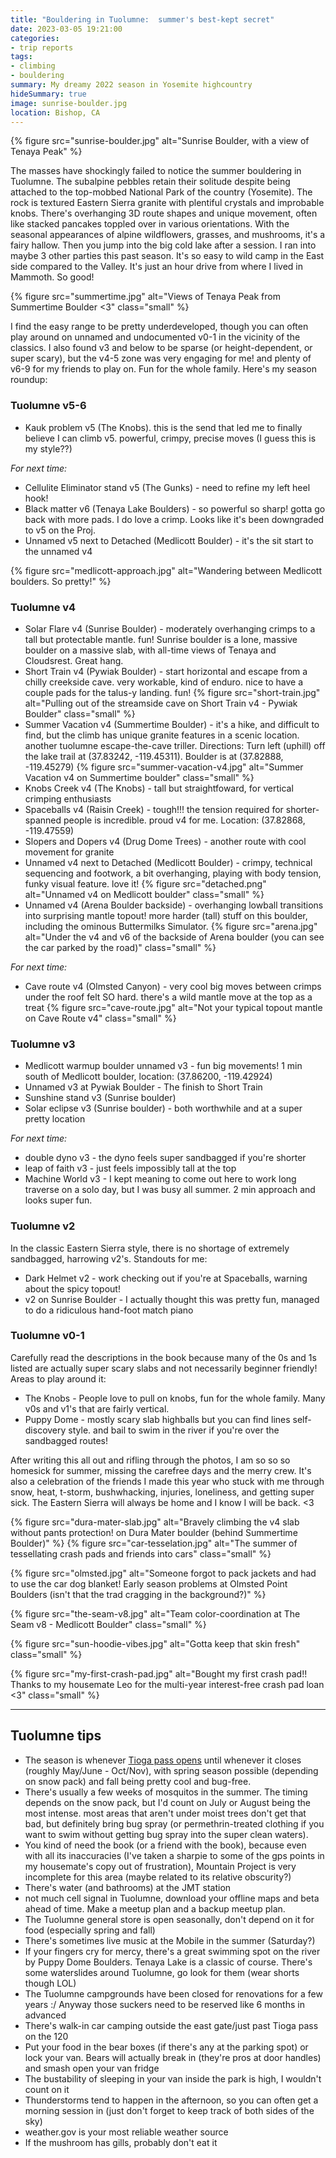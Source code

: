 ```yaml
---
title: "Bouldering in Tuolumne:  summer's best-kept secret"
date: 2023-03-05 19:21:00
categories:
- trip reports
tags:
- climbing
- bouldering
summary: My dreamy 2022 season in Yosemite highcountry
hideSummary: true
image: sunrise-boulder.jpg
location: Bishop, CA
---
```


{% figure src="sunrise-boulder.jpg" alt="Sunrise Boulder, with a view of Tenaya Peak" %}

The masses have shockingly failed to notice the summer bouldering in Tuolumne. The subalpine pebbles retain their solitude despite being attached to the top-mobbed National Park of the country (Yosemite). The rock is textured Eastern Sierra granite with plentiful crystals and improbable knobs. There's overhanging 3D route shapes and unique movement, often like stacked pancakes toppled over in various orientations. With the seasonal appearances of alpine wildflowers, grasses, and mushrooms, it's a fairy hallow. Then you jump into the big cold lake after a session. I ran into maybe 3 other parties this past season. It's so easy to wild camp in the East side compared to the Valley. It's just an hour drive from where I lived in Mammoth. So good!

{% figure src="summertime.jpg" alt="Views of Tenaya Peak from Summertime Boulder <3" class="small" %}

I find the easy range to be pretty underdeveloped, though you can often play around on unnamed and undocumented v0-1 in the vicinity of the classics. I also found v3 and below to be sparse (or height-dependent, or super scary), but the v4-5 zone was very engaging for me! and plenty of v6-9 for my friends to play on. Fun for the whole family. Here's my season roundup:

### Tuolumne v5-6
- Kauk problem v5 (The Knobs). this is the send that led me to finally believe I can climb v5. powerful, crimpy, precise moves (I guess this is my style??)

*For next time:*
- Cellulite Eliminator stand v5 (The Gunks) - need to refine my left heel hook!
- Black matter v6 (Tenaya Lake Boulders) - so powerful so sharp! gotta go back with more pads. I do love a crimp. Looks like it's been downgraded to v5 on the Proj.
- Unnamed v5 next to Detached (Medlicott Boulder) - it's the sit start to the unnamed v4

{% figure src="medlicott-approach.jpg" alt="Wandering between Medlicott boulders. So pretty!" %}

### Tuolumne v4
- Solar Flare v4 (Sunrise Boulder) - moderately overhanging crimps to a tall but protectable mantle. fun! Sunrise boulder is a lone, massive boulder on a massive slab, with all-time views of Tenaya and Cloudsrest. Great hang.
- Short Train v4 (Pywiak Boulder) - start horizontal and escape from a chilly creekside cave. very workable, kind of enduro. nice to have a couple pads for the talus-y landing. fun!
{% figure src="short-train.jpg" alt="Pulling out of the streamside cave on Short Train v4 - Pywiak Boulder" class="small" %}
- Summer Vacation v4 (Summertime Boulder) - it's a hike, and difficult to find, but the climb has unique granite features in a scenic location. another tuolumne escape-the-cave triller. Directions: Turn left (uphill) off the lake trail at (37.83242, -119.45311). Boulder is at (37.82888, -119.45279)
{% figure src="summer-vacation-v4.jpg" alt="Summer Vacation v4 on Summertime boulder" class="small" %}
- Knobs Creek v4 (The Knobs) - tall but straightfoward, for vertical crimping enthusiasts
- Spaceballs v4 (Raisin Creek) - tough!!! the tension required for shorter-spanned people is incredible. proud v4 for me. Location: (37.82868, -119.47559)
- Slopers and Dopers v4 (Drug Dome Trees) - another route with cool movement for granite
- Unnamed v4 next to Detached (Medlicott Boulder)  - crimpy, technical sequencing and footwork, a bit overhanging, playing with body tension, funky visual feature. love it! 
{% figure src="detached.png" alt="Unnamed v4 on Medlicott boulder" class="small" %}
- Unnamed v4 (Arena Boulder backside)  - overhanging lowball transitions into surprising mantle topout! more harder (tall) stuff on this boulder, including the ominous Buttermilks Simulator.
{% figure src="arena.jpg" alt="Under the v4 and v6 of the backside of Arena boulder (you can see the car parked by the road)" class="small" %}

*For next time:*
- Cave route v4 (Olmsted Canyon)  - very cool big moves between crimps under the roof felt SO hard. there's a wild mantle move at the top as a treat 
{% figure src="cave-route.jpg" alt="Not your typical topout mantle on Cave Route v4" class="small" %}

### Tuolumne v3
- Medlicott warmup boulder unnamed v3 - fun big movements! 1 min south of Medlicott boulder, location: (37.86200, -119.42924)
- Unnamed v3 at Pywiak Boulder - The finish to Short Train
- Sunshine stand v3 (Sunrise boulder)
- Solar eclipse v3 (Sunrise boulder) - both worthwhile and at a super pretty location

*For next time:*
- double dyno v3 - the dyno feels super sandbagged if you're shorter
- leap of faith v3 - just feels impossibly tall at the top
- Machine World v3 - I kept meaning to come out here to work long traverse on a solo day, but I was busy all summer. 2 min approach and looks super fun.

### Tuolumne v2
In the classic Eastern Sierra style, there is no shortage of extremely sandbagged, harrowing v2's. Standouts for me:
- Dark Helmet v2 - work checking out if you're at Spaceballs, warning about the spicy topout!
- v2 on Sunrise Boulder - I actually thought this was pretty fun, managed to do a ridiculous hand-foot match piano

### Tuolumne v0-1
Carefully read the descriptions in the book because many of the 0s and 1s listed are actually super scary slabs and not necessarily beginner friendly! Areas to play around it: 

- The Knobs - People love to pull on knobs, fun for the whole family. Many v0s and v1's that are fairly vertical.
- Puppy Dome - mostly scary slab highballs but you can find lines self-discovery style. and bail to swim in the river if you're over the sandbagged routes!



After writing this all out and rifling through the photos, I am so so so homesick for summer, missing the carefree days and the merry crew. It's also a celebration of the friends I made this year who stuck with me through snow, heat, t-storm, bushwhacking, injuries, loneliness, and getting super sick. The Eastern Sierra will always be home and I know I will be back. <3

{% figure src="dura-mater-slab.jpg" alt="Bravely climbing the v4 slab without pants protection! on Dura Mater boulder (behind Summertime Boulder)" %}
{% figure src="car-tesselation.jpg" alt="The summer of tessellating crash pads and friends into cars" class="small" %}

{% figure src="olmsted.jpg" alt="Someone forgot to pack jackets and had to use the car dog blanket! Early season problems at Olmsted Point Boulders (isn't that the trad cragging in the background?)" %}

{% figure src="the-seam-v8.jpg" alt="Team color-coordination at The Seam v8 - Medlicott Boulder" class="small" %}

{% figure src="sun-hoodie-vibes.jpg" alt="Gotta keep that skin fresh" class="small" %}

{% figure src="my-first-crash-pad.jpg" alt="Bought my first crash pad!! Thanks to my housemate Leo for the multi-year interest-free crash pad loan <3" class="small" %}


---
## Tuolumne tips

- The season is whenever [Tioga pass opens](https://www.nps.gov/yose/planyourvisit/seasonal.htm) until whenever it closes (roughly May/June - Oct/Nov), with spring season possible (depending on snow pack) and fall being pretty cool and bug-free.
- There's usually a few weeks of mosquitos in the summer. The timing depends on the snow pack, but I'd count on July or August being the most intense. most areas that aren't under moist trees don't get that bad, but definitely bring bug spray (or permethrin-treated clothing if you want to swim without getting bug spray into the super clean waters). 
- You kind of need the book (or a friend with the book), because even with all its inaccuracies (I've taken a sharpie to some of the gps points in my housemate's copy out of frustration), Mountain Project is very incomplete for this area (maybe related to its relative obscurity?)
- There's water (and bathrooms) at the JMT station 
- not much cell signal in Tuolumne, download your offline maps and beta ahead of time. Make a meetup plan and a backup meetup plan. 
- The Tuolumne general store is open seasonally, don't depend on it for food (especially spring and fall)
- There's sometimes live music at the Mobile in the summer (Saturday?)
- If your fingers cry for mercy, there's a great swimming spot on the river by Puppy Dome Boulders. Tenaya Lake is a classic of course. There's some waterslides around Tuolumne, go look for them (wear shorts though LOL)
- The Tuolumne campgrounds have been closed for renovations for a few years :/ Anyway those suckers need to be reserved like 6 months in advanced
- There's walk-in car camping outside the east gate/just past Tioga pass on the 120
- Put your food in the bear boxes (if there's any at the parking spot) or lock your van. Bears will actually break in (they're pros at door handles) and smash open your van fridge
- The bustability of sleeping in your van inside the park is high, I wouldn't count on it
- Thunderstorms tend to happen in the afternoon, so you can often get a morning session in (just don't forget to keep track of both sides of the sky)
- weather.gov is your most reliable weather source
- If the mushroom has gills, probably don't eat it
